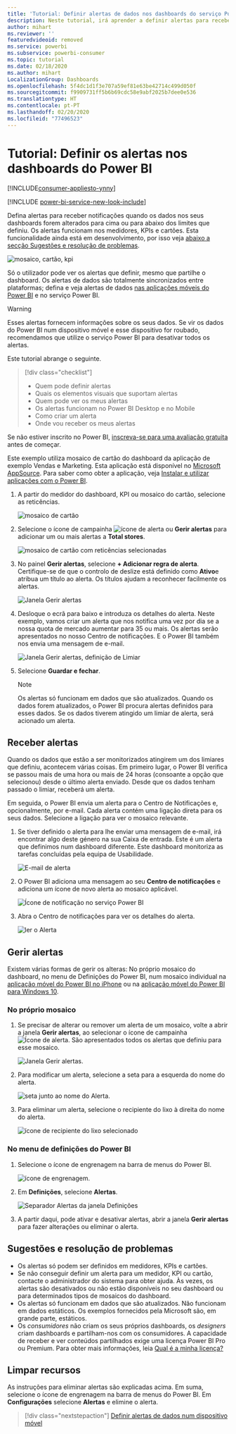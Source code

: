 ```yaml
---
title: 'Tutorial: Definir alertas de dados nos dashboards do serviço Power BI'
description: Neste tutorial, irá aprender a definir alertas para receber notificações quando os dados nos seus dashboards forem alterados para além dos limites que definiu no serviço Microsoft Power BI.
author: mihart
ms.reviewer: ''
featuredvideoid: removed
ms.service: powerbi
ms.subservice: powerbi-consumer
ms.topic: tutorial
ms.date: 02/18/2020
ms.author: mihart
LocalizationGroup: Dashboards
ms.openlocfilehash: 5f4dc1d1f3e707a59ef81e63be42714c499d050f
ms.sourcegitcommit: f9909731ff5b6b69cdc58e9abf2025b7dee0e536
ms.translationtype: HT
ms.contentlocale: pt-PT
ms.lasthandoff: 02/20/2020
ms.locfileid: "77496523"
---
```

# <a name="tutorial-set-alerts-on-power-bi-dashboards"></a>Tutorial: Definir os alertas nos dashboards do Power BI

[!INCLUDE[consumer-appliesto-ynny](../includes/consumer-appliesto-ynny.md)]

[!INCLUDE [power-bi-service-new-look-include](../includes/power-bi-service-new-look-include.md)]

Defina alertas para receber notificações quando os dados nos seus dashboards forem alterados para cima ou para abaixo dos limites que definiu. Os alertas funcionam nos medidores, KPIs e cartões. Esta funcionalidade ainda está em desenvolvimento, por isso veja [abaixo a secção Sugestões e resolução de problemas](#tips-and-troubleshooting).

![mosaico, cartão, kpi](media/end-user-alerts/card-gauge-kpi.png)

Só o utilizador pode ver os alertas que definir, mesmo que partilhe o dashboard. Os alertas de dados são totalmente sincronizados entre plataformas; defina e veja alertas de dados [nas aplicações móveis do Power BI](mobile/mobile-set-data-alerts-in-the-mobile-apps.md) e no serviço Power BI. 

> [!WARNING]
> Esses alertas fornecem informações sobre os seus dados. Se vir os dados do Power BI num dispositivo móvel e esse dispositivo for roubado, recomendamos que utilize o serviço Power BI para desativar todos os alertas.
> 

Este tutorial abrange o seguinte.
> [!div class="checklist"]
> * Quem pode definir alertas
> * Quais os elementos visuais que suportam alertas
> * Quem pode ver os meus alertas
> * Os alertas funcionam no Power BI Desktop e no Mobile
> * Como criar um alerta
> * Onde vou receber os meus alertas

Se não estiver inscrito no Power BI, [inscreva-se para uma avaliação gratuita](https://app.powerbi.com/signupredirect?pbi_source=web) antes de começar.

Este exemplo utiliza mosaico de cartão do dashboard da aplicação de exemplo Vendas e Marketing. Esta aplicação está disponível no [Microsoft AppSource](https://appsource.microsoft.com). Para saber como obter a aplicação, veja [Instalar e utilizar aplicações com o Power BI](end-user-app-view.md).

1. A partir do medidor do dashboard, KPI ou mosaico do cartão, selecione as reticências.
   
   ![mosaico de cartão](media/end-user-alerts/power-bi-cards.png)
2. Selecione o ícone de campainha ![ícone de alerta](media/end-user-alerts/power-bi-bell-icon.png) ou **Gerir alertas** para adicionar um ou mais alertas a **Total stores**.

   ![mosaico de cartão com reticências selecionadas](media/end-user-alerts/power-bi-ellipses.png)

   
1. No painel **Gerir alertas**, selecione **+ Adicionar regra de alerta**.  Certifique-se de que o controlo de deslize está definido como **Ativo**e atribua um título ao alerta. Os títulos ajudam a reconhecer facilmente os alertas.
   
   ![Janela Gerir alertas](media/end-user-alerts/power-bi-manage-alert.png)
4. Desloque o ecrã para baixo e introduza os detalhes do alerta.  Neste exemplo, vamos criar um alerta que nos notifica uma vez por dia se a nossa quota de mercado aumentar para 35 ou mais. Os alertas serão apresentados no nosso Centro de notificações. E o Power BI também nos envia uma mensagem de e-mail.
   
   ![Janela Gerir alertas, definição de Limiar](media/end-user-alerts/power-bi-manage-alert-details.png)
5. Selecione **Guardar e fechar**.
 
   > [!NOTE]
   > Os alertas só funcionam em dados que são atualizados. Quando os dados forem atualizados, o Power BI procura alertas definidos para esses dados. Se os dados tiverem atingido um limiar de alerta, será acionado um alerta. 
   > 

## <a name="receiving-alerts"></a>Receber alertas
Quando os dados que estão a ser monitorizados atingirem um dos limiares que definiu, acontecem várias coisas. Em primeiro lugar, o Power BI verifica se passou mais de uma hora ou mais de 24 horas (consoante a opção que selecionou) desde o último alerta enviado. Desde que os dados tenham passado o limiar, receberá um alerta.

Em seguida, o Power BI envia um alerta para o Centro de Notificações e, opcionalmente, por e-mail. Cada alerta contém uma ligação direta para os seus dados. Selecione a ligação para ver o mosaico relevante.  

1. Se tiver definido o alerta para lhe enviar uma mensagem de e-mail, irá encontrar algo deste género na sua Caixa de entrada. Este é um alerta que definimos num dashboard diferente. Este dashboard monitoriza as tarefas concluídas pela equipa de Usabilidade.
   
   ![E-mail de alerta](media/end-user-alerts/power-bi-alert-email.png)
2. O Power BI adiciona uma mensagem ao seu **Centro de notificações** e adiciona um ícone de novo alerta ao mosaico aplicável.
   
   ![Ícone de notificação no serviço Power BI](media/end-user-alerts/power-bi-task-alert.png)
3. Abra o Centro de notificações para ver os detalhes do alerta.
   
    ![ler o Alerta](media/end-user-alerts/power-bi-notification.png)
   
  

## <a name="managing-alerts"></a>Gerir alertas

Existem várias formas de gerir os alteras: No próprio mosaico do dashboard, no menu de Definições do Power BI, num mosaico individual na [aplicação móvel do Power BI no iPhone](mobile/mobile-set-data-alerts-in-the-mobile-apps.md) ou na [aplicação móvel do Power BI para Windows 10](mobile/mobile-set-data-alerts-in-the-mobile-apps.md).

### <a name="from-the-tile-itself"></a>No próprio mosaico

1. Se precisar de alterar ou remover um alerta de um mosaico, volte a abrir a janela **Gerir alertas**, ao selecionar o ícone de campainha ![Ícone de alerta](media/end-user-alerts/power-bi-bell-icon.png). São apresentados todos os alertas que definiu para esse mosaico.
   
    ![Janela Gerir alertas](media/end-user-alerts/power-bi-manage-alerts.png).
2. Para modificar um alerta, selecione a seta para a esquerda do nome do alerta.
   
    ![seta junto ao nome do Alerta](media/end-user-alerts/power-bi-modify-alert.png).
3. Para eliminar um alerta, selecione o recipiente do lixo à direita do nome do alerta.
   
      ![ícone de recipiente do lixo selecionado](media/end-user-alerts/power-bi-alert-delete.png)

### <a name="from-the-power-bi-settings-menu"></a>No menu de definições do Power BI

1. Selecione o ícone de engrenagem na barra de menus do Power BI.
   
    ![ícone de engrenagem](media/end-user-alerts/powerbi-gear-icon.png).
2. Em **Definições**, selecione **Alertas**.
   
    ![Separador Alertas da janela Definições](media/end-user-alerts/power-bi-alert-settings.png)
3. A partir daqui, pode ativar e desativar alertas, abrir a janela **Gerir alertas** para fazer alterações ou eliminar o alerta.

## <a name="tips-and-troubleshooting"></a>Sugestões e resolução de problemas 

* Os alertas só podem ser definidos em medidores, KPIs e cartões.
* Se não conseguir definir um alerta para um medidor, KPI ou cartão, contacte o administrador do sistema para obter ajuda. Às vezes, os alertas são desativados ou não estão disponíveis no seu dashboard ou para determinados tipos de mosaicos do dashboard.
* Os alertas só funcionam em dados que são atualizados. Não funcionam em dados estáticos. Os exemplos fornecidos pela Microsoft são, em grande parte, estáticos. 
* Os *consumidores* não criam os seus próprios dashboards, os *designers* criam dashboards e partilham-nos com os consumidores. A capacidade de receber e ver conteúdos partilhados exige uma licença Power BI Pro ou Premium. Para obter mais informações, leia [Qual é a minha licença?](end-user-license.md) 


## <a name="clean-up-resources"></a>Limpar recursos
As instruções para eliminar alertas são explicadas acima. Em suma, selecione o ícone de engrenagem na barra de menus do Power BI. Em **Configurações** selecione **Alertas** e elimine o alerta.

> [!div class="nextstepaction"]
> [Definir alertas de dados num dispositivo móvel](mobile/mobile-set-data-alerts-in-the-mobile-apps.md)


